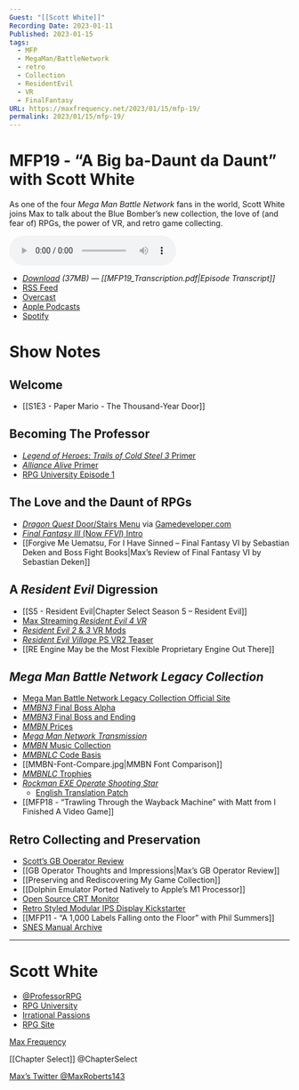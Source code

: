 ```yaml
---
Guest: "[[Scott White]]"
Recording Date: 2023-01-11
Published: 2023-01-15
tags:
  - MFP
  - MegaMan/BattleNetwork
  - retro
  - Collection
  - ResidentEvil
  - VR
  - FinalFantasy
URL: https://maxfrequency.net/2023/01/15/mfp-19/
permalink: 2023/01/15/mfp-19/
---
```

# MFP19 - “A Big ba-Daunt da Daunt” with Scott White

As one of the four *Mega Man Battle Network* fans in the world, Scott White joins Max to talk about the Blue Bomber’s new collection, the love of (and fear of) RPGs, the power of VR, and retro game collecting.

<audio controls>
  <source src="https://traffic.libsyn.com/maxfrequency/MF19_Final.mp3">
</audio>

- *[Download](https://traffic.libsyn.com/maxfrequency/MF19_Final.mp3) (37MB)  — [[MFP19_Transcription.pdf|Episode Transcript]]*
- [RSS Feed](https://maxfrequency.libsyn.com/rss)
- [Overcast](https://overcast.fm/itunes1557043396)
- [Apple Podcasts](https://podcasts.apple.com/us/podcast/the-max-frequency-podcast/id1557043396)
- [Spotify](https://open.spotify.com/show/3W1LwBNmhZ6s5QmQViWXKn)

# Show Notes
## Welcome

- [[S1E3 - Paper Mario - The Thousand-Year Door]]
## Becoming The Professor

- [*Legend of Heroes: Trails of Cold Steel 3* Primer](https://irrationalpassions.com/professor-rpg-legend-of-heroes-trails-of-cold-steel-3-basics-primer/)
- [*Alliance Alive* Primer](https://irrationalpassions.com/professor-rpg-the-alliance-alive-basics-primer/)
- [RPG University Episode 1](https://podcasts.apple.com/us/podcast/rpg-university-episode-1-tales-of-vesperia-w-alex-oneill/id1477910451?i=1000448202946)
## The Love and the Daunt of RPGs

- [*Dragon Quest* Door/Stairs Menu](https://eu-images.contentstack.com/v3/assets/blt95b381df7c12c15d/bltb1c6cf41d6e0f9f1/611e48682baae13d22fdc90e/dq1-1.png?width=828&quality=80&format=webply&disable=upscale) via [Gamedeveloper.com](https://www.gamedeveloper.com/console/the-history-of-dragon-quest)
- [*Final Fantasy III* (Now *FFVI*) Intro](https://youtu.be/8hvWxRBByt0)
- [[Forgive Me Uematsu, For I Have Sinned – Final Fantasy VI by Sebastian Deken and Boss Fight Books|Max’s Review of Final Fantasy VI by Sebastian Deken]]
## A *Resident Evil* Digression

- [[S5 - Resident Evil|Chapter Select Season 5 – Resident Evil]]
- [Max Streaming *Resident Evil 4 VR*](https://youtube.com/playlist?list=PLxCxW3Sbhy5Z7jiYi0aoQAU0ZRIaBjNJR)
- [*Resident Evil 2* & *3* VR Mods](https://uploadvr.com/resident-evil-2-3-vr-mods-released/)
- [*Resident Evil Village* PS VR2 Teaser](https://youtu.be/Q6kgFBKAfIk)
- [[RE Engine May be the Most Flexible Proprietary Engine Out There]]
## *Mega Man Battle Network Legacy Collection*

- [Mega Man Battle Network Legacy Collection Official Site](https://www.capcom-games.com/megaman/exe/en-us/)
- [*MMBN3* Final Boss Alpha](https://megaman.fandom.com/wiki/Alpha)
- [*MMBN3* Final Boss and Ending](https://youtu.be/bGHwpltW3dg)
- [*MMBN* Prices](https://www.pricecharting.com/search-products?q=mega+man+battle+network&type=prices&sort=name&console-uid=G1&region-name=all&exclude-variants=false)
- [*Mega Man Network Transmission*](https://en.wikipedia.org/wiki/Mega_Man_Network_Transmission)
- [*MMBN* Music Collection](https://music.apple.com/us/album/ロックマンエグゼ-サウンドbox/1562048833)
- [*MMBNLC* Code Basis](https://news.capcomusa.com/2022/12/13/mega-man-battle-network-legacy-collection-transmits-to-modern-platforms-on-april-14-2023/)
- [[MMBN-Font-Compare.jpg|MMBN Font Comparison]]
- [*MMBNLC* Trophies](https://www.playstationtrophies.org/game/mega-man-battle-network-legacy-collection/trophies/)
- [*Rockman EXE Operate Shooting Star*](https://megaman.fandom.com/wiki/Rockman.EXE_Operate_Shooting_Star)
	- [English Translation Patch](https://forums.therockmanexezone.com/rockman-exe-operate-shooting-star-translation-proj-t4427.html)
- [[MFP18 - “Trawling Through the Wayback Machine” with Matt from I Finished A Video Game]]
## Retro Collecting and Preservation

- [Scott’s GB Operator Review](https://irrationalpassions.com/gb-operator-review/)
- [[GB Operator Thoughts and Impressions|Max’s GB Operator Review]]
- [[Preserving and Rediscovering My Game Collection]]
- [[Dolphin Emulator Ported Natively to Apple’s M1 Processor]]
- [Open Source CRT Monitor](https://www.reddit.com/r/crtgaming/comments/r6h39t/open_source_crt_monitor_vcf_west_2021/)
- [Retro Styled Modular IPS Display Kickstarter](https://www.kickstarter.com/projects/checkmate1500mini/retro-styled-modular-ips-display-for-old-and-new-systems/)
- [[MFP11 - “A 1,000 Labels Falling onto the Floor” with Phil Summers]]
- [SNES Manual Archive](https://sites.google.com/view/snesmanuals?pli=1)

---
# Scott White

- [@ProfessorRPG](https://twitter.com/professorrpg)
- [RPG University](https://linktr.ee/RPGU_IP)
- [Irrational Passions](https://irrationalpassions.com/author/scott-white/)
- [RPG Site](https://www.rpgsite.net/author/Scott%20White)

[Max Frequency](https://www.maxfrequency.net/)

[[Chapter Select]] @ChapterSelect

[Max’s Twitter @MaxRoberts143](https://www.twitter.com/MaxRoberts143)